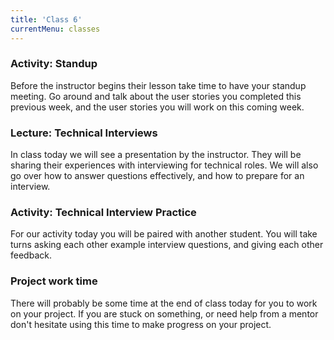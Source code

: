 ```yaml
---
title: 'Class 6'
currentMenu: classes
---
```


### Activity: Standup

Before the instructor begins their lesson take time to have your standup meeting. Go around and talk about the user stories you completed this previous week, and the user stories you will work on this coming week.

### Lecture: Technical Interviews

In class today we will see a presentation by the instructor. They will be sharing their experiences with interviewing for technical roles. We will also go over how to answer questions effectively, and how to prepare for an interview.

### Activity: Technical Interview Practice

For our activity today you will be paired with another student. You will take turns asking each other example interview questions, and giving each other feedback.

### Project work time

There will probably be some time at the end of class today for you to work on your project. If you are stuck on something, or need help from a mentor don't hesitate using this time to make progress on your project.